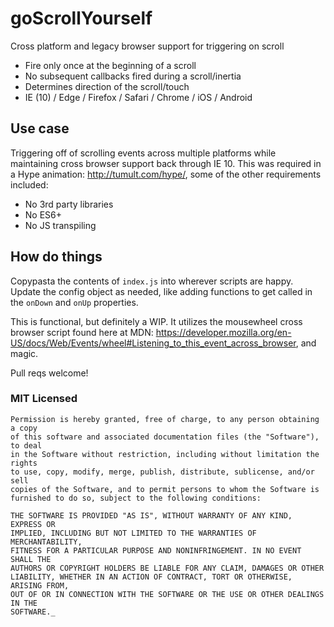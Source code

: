 # goScrollYourself
Cross platform and legacy browser support for triggering on scroll
* Fire only once at the beginning of a scroll
* No subsequent callbacks fired during a scroll/inertia
* Determines direction of the scroll/touch
* IE (10) / Edge / Firefox / Safari / Chrome / iOS / Android

## Use case
Triggering off of scrolling events across multiple platforms while maintaining cross browser support back through IE 10.
This was required in a Hype animation: http://tumult.com/hype/, some of the other requirements included:
* No 3rd party libraries
* No ES6+
* No JS transpiling

## How do things
Copypasta the contents of `index.js` into wherever scripts are happy. Update the config object as needed, like adding functions to get called in the `onDown` and `onUp` properties.

This is functional, but definitely a WIP.
It utilizes the mousewheel cross browser script found here at MDN: https://developer.mozilla.org/en-US/docs/Web/Events/wheel#Listening_to_this_event_across_browser, and magic.

Pull reqs welcome!

### MIT Licensed
```
Permission is hereby granted, free of charge, to any person obtaining a copy
of this software and associated documentation files (the "Software"), to deal
in the Software without restriction, including without limitation the rights
to use, copy, modify, merge, publish, distribute, sublicense, and/or sell
copies of the Software, and to permit persons to whom the Software is
furnished to do so, subject to the following conditions:

THE SOFTWARE IS PROVIDED "AS IS", WITHOUT WARRANTY OF ANY KIND, EXPRESS OR
IMPLIED, INCLUDING BUT NOT LIMITED TO THE WARRANTIES OF MERCHANTABILITY,
FITNESS FOR A PARTICULAR PURPOSE AND NONINFRINGEMENT. IN NO EVENT SHALL THE
AUTHORS OR COPYRIGHT HOLDERS BE LIABLE FOR ANY CLAIM, DAMAGES OR OTHER
LIABILITY, WHETHER IN AN ACTION OF CONTRACT, TORT OR OTHERWISE, ARISING FROM,
OUT OF OR IN CONNECTION WITH THE SOFTWARE OR THE USE OR OTHER DEALINGS IN THE
SOFTWARE._
```
